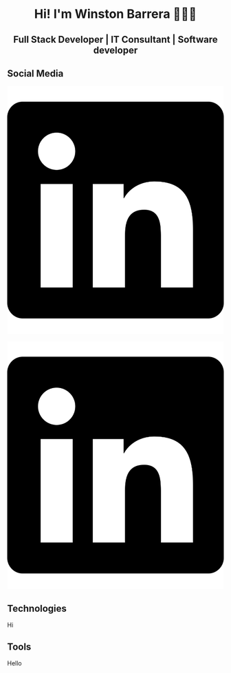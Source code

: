 <h1 align="center">Hi! I'm Winston Barrera 👨🏻‍💻</h1>
<h2 align="center">Full Stack Developer | IT Consultant | Software developer</h2>

## Social Media
<a href="https://www.linkedin.com/in/wijubalo">
    <img alt="LinkedIn" title="LinkedIn" src="assets/linkedin-brands.svg">
</a>

[![LinkedIn](assets/linkedin-brands.svg)](https://www.linkedin.com/in/wijubalo/)

## Technologies
Hi

## Tools
Hello
